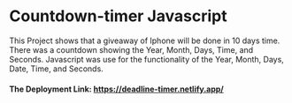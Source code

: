 # Countdown-timer Javascript


This Project shows that a giveaway of Iphone will be done in 10 days time. There was a countdown showing the Year, Month, Days, Time, and Seconds. Javascript was use for the functionality of the Year, Month, Days, Date, Time, and Seconds.

#### The Deployment Link: https://deadline-timer.netlify.app/

